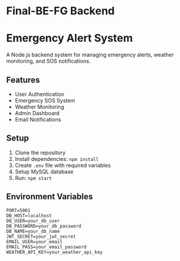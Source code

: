 # Final-BE-FG Backend
# Emergency Alert System

A Node.js backend system for managing emergency alerts, weather monitoring, and SOS notifications.

## Features
- User Authentication
- Emergency SOS System
- Weather Monitoring
- Admin Dashboard
- Email Notifications

## Setup
1. Clone the repository
2. Install dependencies: `npm install`
3. Create `.env` file with required variables
4. Setup MySQL database
5. Run: `npm start`

## Environment Variables
```env
PORT=5001
DB_HOST=localhost
DB_USER=your_db_user
DB_PASSWORD=your_db_password
DB_NAME=your_db_name
JWT_SECRET=your_jwt_secret
EMAIL_USER=your_email
EMAIL_PASS=your_email_password
WEATHER_API_KEY=your_weather_api_key
